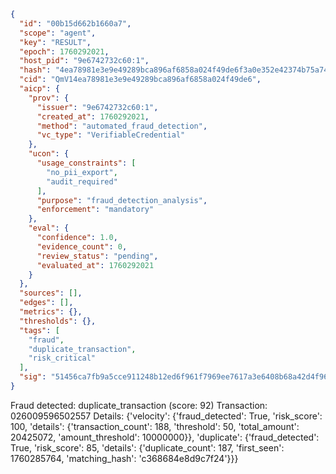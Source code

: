 ```json
{
  "id": "00b15d662b1660a7",
  "scope": "agent",
  "key": "RESULT",
  "epoch": 1760292021,
  "host_pid": "9e6742732c60:1",
  "hash": "4ea78981e3e9e49289bca896af6858a024f49de6f3a0e352e42374b75a747199",
  "cid": "QmV14ea78981e3e9e49289bca896af6858a024f49de6",
  "aicp": {
    "prov": {
      "issuer": "9e6742732c60:1",
      "created_at": 1760292021,
      "method": "automated_fraud_detection",
      "vc_type": "VerifiableCredential"
    },
    "ucon": {
      "usage_constraints": [
        "no_pii_export",
        "audit_required"
      ],
      "purpose": "fraud_detection_analysis",
      "enforcement": "mandatory"
    },
    "eval": {
      "confidence": 1.0,
      "evidence_count": 0,
      "review_status": "pending",
      "evaluated_at": 1760292021
    }
  },
  "sources": [],
  "edges": [],
  "metrics": {},
  "thresholds": {},
  "tags": [
    "fraud",
    "duplicate_transaction",
    "risk_critical"
  ],
  "sig": "51456ca7fb9a5cce911248b12ed6f961f7969ee7617a3e6408b68a42d4f96198"
}
```

Fraud detected: duplicate_transaction (score: 92)
Transaction: 026009596502557
Details: {'velocity': {'fraud_detected': True, 'risk_score': 100, 'details': {'transaction_count': 188, 'threshold': 50, 'total_amount': 20425072, 'amount_threshold': 10000000}}, 'duplicate': {'fraud_detected': True, 'risk_score': 85, 'details': {'duplicate_count': 187, 'first_seen': 1760285764, 'matching_hash': 'c368684e8d9c7f24'}}}